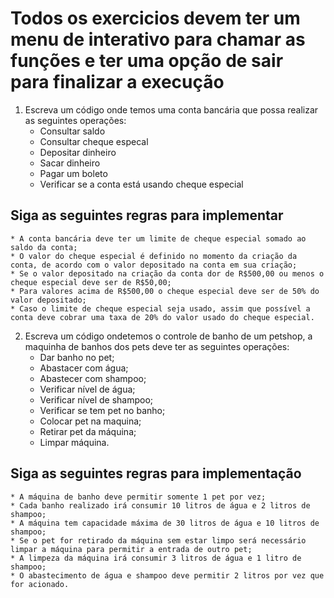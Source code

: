 # Todos os exercicios devem ter um menu de interativo para chamar as funções e ter uma opção de sair para finalizar a execução
1. Escreva um código onde temos uma conta bancária que possa realizar as seguintes operações:
   - Consultar saldo
   - Consultar cheque especal
   - Depositar dinheiro
   - Sacar dinheiro
   - Pagar um boleto
   - Verificar se a conta está usando cheque especial
## Siga as seguintes regras para implementar
    * A conta bancária deve ter um limite de cheque especial somado ao saldo da conta;
    * O valor do cheque especial é definido no momento da criação da conta, de acordo com o valor depositado na conta em sua criação;
    * Se o valor depositado na criação da conta dor de R$500,00 ou menos o cheque especial deve ser de R$50,00;
    * Para valores acima de R$500,00 o cheque especial deve ser de 50% do valor depositado;
    * Caso o limite de cheque especial seja usado, assim que possível a conta deve cobrar uma taxa de 20% do valor usado do cheque especial.

2. Escreva um código ondetemos o controle de banho de um petshop, a maquinha de banhos dos pets deve ter as seguintes operações:
   * Dar banho no pet;
   * Abastacer com água;
   * Abastecer com shampoo;
   * Verificar nível de água;
   * Verificar nível de shampoo;
   * Verificar se tem pet no banho;
   * Colocar pet na maquina;
   * Retirar pet da máquina;
   * Limpar máquina.
## Siga as seguintes regras para implementação
    * A máquina de banho deve permitir somente 1 pet por vez;
    * Cada banho realizado irá consumir 10 litros de água e 2 litros de shampoo;
    * A máquina tem capacidade máxima de 30 litros de água e 10 litros de shampoo;
    * Se o pet for retirado da máquina sem estar limpo será necessário limpar a máquina para permitir a entrada de outro pet;
    * A limpeza da máquina irá consumir 3 litros de água e 1 litro de shampoo;
    * O abastecimento de água e shampoo deve permitir 2 litros por vez que for acionado.
